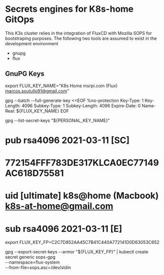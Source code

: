 # Secrets engines for K8s-home GitOps

This K3s cluster relies in the integration of FluxCD with Mozilla SOPS for bootstraping purposes. The following two tools are assumed to exist in the development environment

- gnupg
- flux


## GnuPG Keys

export FLUX_KEY_NAME="K8s Home msrpi.com (Flux) <marcos.soutullo91@gmail.com>"

gpg --batch --full-generate-key <<EOF
%no-protection
Key-Type: 1
Key-Length: 4096
Subkey-Type: 1
Subkey-Length: 4096
Expire-Date: 0
Name-Real: ${FLUX_KEY_NAME}
EOF

gpg --list-secret-keys "${PERSONAL_KEY_NAME}"
# pub   rsa4096 2021-03-11 [SC]
#       772154FFF783DE317KLCA0EC77149AC618D75581
# uid           [ultimate] k8s@home (Macbook) <k8s-at-home@gmail.com>
# sub   rsa4096 2021-03-11 [E]

export FLUX_KEY_FP=C2C7D852AA45C7B41C440A772141D0D63053C652

gpg --export-secret-keys --armor "${FLUX_KEY_FP}" |
kubectl create secret generic sops-gpg \
--namespace=flux-system \
--from-file=sops.asc=/dev/stdin

